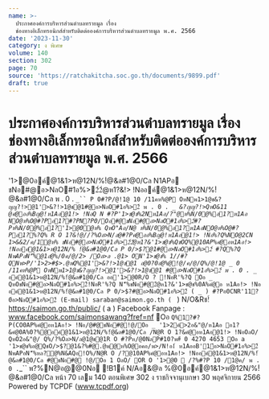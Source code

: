 ```yaml
---
name: >-
  ประกาศองค์การบริหารส่วนตำบลทรายมูล เรื่อง
  ช่องทางอิเล็กทรอนิกส์สำหรับติดต่อองค์การบริหารส่วนตำบลทรายมูล พ.ศ. 2566
date: '2023-11-30'
category: ง พิเศษ
volume: 140
section: 302
page: 70
source: 'https://ratchakitcha.soc.go.th/documents/9899.pdf'
draft: true
---
```


# ประกาศองค์การบริหารส่วนตำบลทรายมูล เรื่อง ช่องทางอิเล็กทรอนิกส์สำหรับติดต่อองค์การบริหารส่วนตำบลทรายมูล พ.ศ. 2566

'1>@0อค์@1&1>ห@12N/%!ํ@&ล#1@0/Cล N1APอ ชNอ#@อ>NลO#1อ%>2์2ํ@ห1?&!> !Nออค์@1&1>ห@12N/%!ํ@&ล#1@0/Cล พ . 0 . `_`` P 0#?P/@!1@ 10 /11คห%@P OหNพ1>1@ช&?ญญ?!>@1'>&?!>1@ช@1#@อ>NลO#1อ%>2์ พ . 0 . `_`_ &?ญญ?!>QหO&11 @คํ@ออ%Bญ@!ห1Aอ@1!> !NอQ N #?P'1>ช@ช%2Nห1Aอ/?"@ห%N/0@%อ1?ห1Aอ NO@ห%O@#?Pอ1?#?PN?P0/Oอ#@ชNอ#@อ>NลO#1อ%>2์#?Pห%N/0@%อ1?'1>@0ํ@ห% QหO"Aอ/N@ ห%N/0@%อ1?ห1AอNO@ห%O@#?Pอ1?%?Q% R O 1?&!@//?%Oล>N/ล@#?Pคํ@ออ%Bญ@!ห1Aอ@1!> !Nอ%?Q%NO@2CN 1>&&2/ค/1ํ@ห% ชNอ#@อ>NลO#1อ%>2์2ํ@ห1?&'1>ช@ช%QชOQ%@10AP%คํ@อห1Aอ!> !Nออค์@1&1>ห@12N/% !ํ@&ล#1@0/Cล P 0/>$?@1#@อ>NลO#1อ%>2์ #?Q%?Q NพAPอN'็%@1อํ@%/0ค/@/2> /Oล>ล .@1> ON'1>ช@ช% 1//#?QNพ>P/'1>2>#$>.@พQ%@1'>&?!>1@ช@1 อ@0?0อํ@%@!@/ค/@/Q%/@!1@ _ 0 /11คห%@P OหNพ1>1@ช&?ญญ?!>@1'>&?!>1@ช@1 #@อ>NลO#1อ%>2์ พ . 0 . `_`_ อค์@1&1>ห@12N/%!ํ@&ล#1@0/Cล ออ'1>@0R/O ? !NอR'%?Q Oอ _ QหOชNอ#@อ>NลO#1อ%>2์!NอR'%?Q N'็%ชNอ#@2ํ@ห1?&'1>ช@ช%0A%คํ@อ ห1Aอ!> !Nอ อค์@1&1>ห@12N/%!ํ@&ล#1@0/Cล P 0/>$?#@อ>NลO#1อ%>2์ ( _ ) #?Pอ0CNR'11?0์อ>NลO#1อ%>2์ (E-mail) saraban@saimon.go.th ( ` ) N/O&Rช!์ https://saimon.go.th/public/ ( a ) Facebook Fanpage : www.facebook.com/saimonsawang?fref=nf Oอ ` Q%1?#?P(CO0AP%คํ@อห1Aอ!> !Nอ/@#@ชNอ#@!@/Oอ _ '1>2ค์>2อ&"@/ห1Aอ อ1?&คํ@0A%0?%@อค์@1&1>ห@12N/%!ํ@&ล#1@0/Cล /N@R O 1?&คํ@อห1Aอ@1!> !NอOลO/ QหO2อ&"@/ Q%/?%Oล>N/ล@1@ช@1R O #?Pห/@0NลP#10?พ#์ 0 4270 4653 Oอ a '1>ช@ช%อ@QชO/>$?@1&?%#@.@พ@ห%O@อคอ/พ>/N!อ1์ ห1AออB'1์อ>NลO#1อ%>2์ NพAPอN'็%หล?@%N&AQอ!O%/N@R O /?@10AP%คํ@อห1Aอ!> !Nออค์@1&1>ห@12N/%!ํ@&ล#1@0/Cล #@ชNอ#@ !@/Oอ 1 OลO/ OR O '1>@0  /?%#?P 10 /1@ค/ พ . 0 . `_`` พ?%N@อ@@0Nอ !B1ค์ N/Aอ&@ล %@0อค์@1&1>ห@12N/%!ํ@&ล#1@0/Cล หน้า 70 เลม 140 ตอนพิเศษ 302 ง ราชกิจจานุเบกษา 30 พฤศจิกายน 2566 Powered by TCPDF (www.tcpdf.org)
